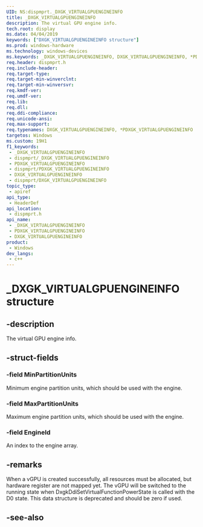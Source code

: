 ```yaml
---
UID: NS:dispmprt._DXGK_VIRTUALGPUENGINEINFO
title: _DXGK_VIRTUALGPUENGINEINFO
description: The virtual GPU engine info.
tech.root: display
ms.date: 04/04/2019
keywords: ["DXGK_VIRTUALGPUENGINEINFO structure"]
ms.prod: windows-hardware
ms.technology: windows-devices
ms.keywords: _DXGK_VIRTUALGPUENGINEINFO, DXGK_VIRTUALGPUENGINEINFO, *PDXGK_VIRTUALGPUENGINEINFO,
req.header: dispmprt.h
req.include-header: 
req.target-type: 
req.target-min-winverclnt: 
req.target-min-winversvr: 
req.kmdf-ver: 
req.umdf-ver: 
req.lib: 
req.dll: 
req.ddi-compliance: 
req.unicode-ansi: 
req.max-support: 
req.typenames: DXGK_VIRTUALGPUENGINEINFO, *PDXGK_VIRTUALGPUENGINEINFO
targetos: Windows
ms.custom: 19H1
f1_keywords:
 - _DXGK_VIRTUALGPUENGINEINFO
 - dispmprt/_DXGK_VIRTUALGPUENGINEINFO
 - PDXGK_VIRTUALGPUENGINEINFO
 - dispmprt/PDXGK_VIRTUALGPUENGINEINFO
 - DXGK_VIRTUALGPUENGINEINFO
 - dispmprt/DXGK_VIRTUALGPUENGINEINFO
topic_type:
 - apiref
api_type:
 - HeaderDef
api_location:
 - dispmprt.h
api_name:
 - _DXGK_VIRTUALGPUENGINEINFO
 - PDXGK_VIRTUALGPUENGINEINFO
 - DXGK_VIRTUALGPUENGINEINFO
product:
 - Windows
dev_langs:
 - c++
---
```


# _DXGK_VIRTUALGPUENGINEINFO structure


## -description

The virtual GPU engine info.

## -struct-fields

### -field MinPartitionUnits

Minimum engine partition units, which should be used with the engine.

### -field MaxPartitionUnits

Maximum engine partition units, which should be used with the engine.

### -field EngineId

 
An index to the engine array.

## -remarks

When a vGPU is created successfully, all resources must be allocated, but hardware register are not mapped yet. The vGPU will be switched to the running state when DxgkDdiSetVirtualFunctionPowerState is called with the D0 state.  This data structure is deprecated and should be zero if used.

## -see-also

